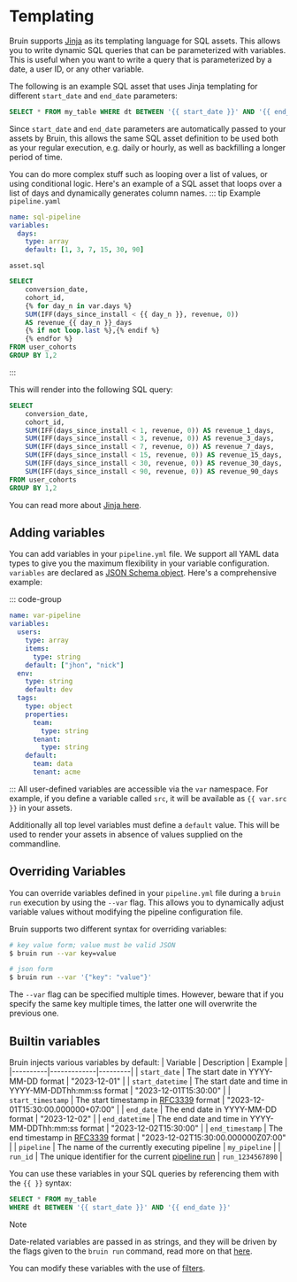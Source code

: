 # Templating

Bruin supports [Jinja](https://jinja.palletsprojects.com/en/3.1.x/) as its templating language for SQL assets. This allows you to write dynamic SQL queries that can be parameterized with variables. This is useful when you want to write a query that is parameterized by a date, a user ID, or any other variable.

The following is an example SQL asset that uses Jinja templating for different `start_date` and `end_date` parameters:

```sql
SELECT * FROM my_table WHERE dt BETWEEN '{{ start_date }}' AND '{{ end_date }}'
```

Since `start_date` and `end_date` parameters are automatically passed to your assets by Bruin, this allows the same SQL asset definition to be used both as your regular execution, e.g. daily or hourly, as well as backfilling a longer period of time.

You can do more complex stuff such as looping over a list of values, or using conditional logic. Here's an example of a SQL asset that loops over a list of days and dynamically generates column names.
::: tip Example
`pipeline.yaml`
```yaml 
name: sql-pipeline
variables:
  days:
    type: array
    default: [1, 3, 7, 15, 30, 90]
```

`asset.sql`
```sql 
SELECT
    conversion_date,
    cohort_id,
    {% for day_n in var.days %}
    SUM(IFF(days_since_install < {{ day_n }}, revenue, 0)) 
    AS revenue_{{ day_n }}_days
    {% if not loop.last %},{% endif %}
    {% endfor %}
FROM user_cohorts
GROUP BY 1,2
```
:::

This will render into the following SQL query:

```sql
SELECT
    conversion_date,
    cohort_id,
    SUM(IFF(days_since_install < 1, revenue, 0)) AS revenue_1_days,
    SUM(IFF(days_since_install < 3, revenue, 0)) AS revenue_3_days,
    SUM(IFF(days_since_install < 7, revenue, 0)) AS revenue_7_days,
    SUM(IFF(days_since_install < 15, revenue, 0)) AS revenue_15_days,
    SUM(IFF(days_since_install < 30, revenue, 0)) AS revenue_30_days,
    SUM(IFF(days_since_install < 90, revenue, 0)) AS revenue_90_days
FROM user_cohorts
GROUP BY 1,2
```
You can read more about [Jinja here](https://jinja.palletsprojects.com/en/3.1.x/).

## Adding variables

You can add variables in your `pipeline.yml` file. We support all YAML data types to give you the
maximum flexibility in your variable configuration. `variables` are declared as [JSON Schema object](https://json-schema.org/draft-07/draft-handrews-json-schema-01#rfc.section.4.2.1). Here's a comprehensive example:

::: code-group 
```yaml [pipeline.yml]
name: var-pipeline
variables:
  users:
    type: array
    items:
      type: string
    default: ["jhon", "nick"]
  env:
    type: string
    default: dev
  tags:
    type: object
    properties:
      team:
        type: string
      tenant:
        type: string
    default:
      team: data
      tenant: acme
```
:::
All user-defined variables are accessible via the `var` namespace. For example, if you define a variable called `src`, it will be available as <code>&lbrace;&lbrace; var.src &rbrace;&rbrace;</code> in your assets.

Additionally all top level variables must define a `default` value. This will be used to render your assets in absence of values supplied on the commandline.

## Overriding Variables

You can override variables defined in your `pipeline.yml` file during a `bruin run` execution by using the `--var` flag. This allows you to dynamically adjust variable values without modifying the pipeline configuration file.

Bruin supports two different syntax for overriding variables:
```sh
# key value form; value must be valid JSON
$ bruin run --var key=value

# json form
$ bruin run --var '{"key": "value"}'
```

The `--var` flag can be specified multiple times. However, beware that if you specify the same key multiple times, the latter one will overwrite the previous one.

## Builtin variables

Bruin injects various variables by default:
| Variable | Description | Example |
|----------|-------------|---------|
| `start_date` | The start date in YYYY-MM-DD format | "2023-12-01" |
| `start_datetime` | The start date and time in YYYY-MM-DDThh:mm:ss format | "2023-12-01T15:30:00" |
| `start_timestamp` | The start timestamp in [RFC3339](https://datatracker.ietf.org/doc/html/rfc3339) format | "2023-12-01T15:30:00.000000+07:00" |
| `end_date` | The end date in YYYY-MM-DD format | "2023-12-02" |
| `end_datetime` | The end date and time in YYYY-MM-DDThh:mm:ss format | "2023-12-02T15:30:00" |
| `end_timestamp` | The end timestamp in [RFC3339](https://datatracker.ietf.org/doc/html/rfc3339) format | "2023-12-02T15:30:00.000000Z07:00" |
| `pipeline` | The name of the currently executing pipeline | `my_pipeline` |
| `run_id` | The unique identifier for the current [pipeline run](../../getting-started/concepts.md#pipeline-run) | `run_1234567890` |

You can use these variables in your SQL queries by referencing them with the `{{ }}` syntax:
```sql
SELECT * FROM my_table 
WHERE dt BETWEEN '{{ start_date }}' AND '{{ end_date }}'
```

> [!NOTE]
> Date-related variables are passed in as strings, and they will be driven by the flags given to the `bruin run` command, read more on that [here](../../commands/run.md).

You can modify these variables with the use of [filters](./filters.md).
